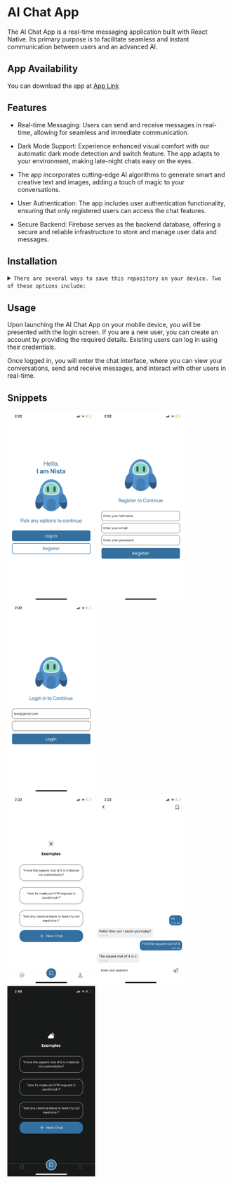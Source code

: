 # AI Chat App

The AI Chat App is a real-time messaging application built with React Native. Its primary purpose is to facilitate seamless and instant communication between users and an advanced AI.

## App Availability

You can download the app at [App Link](https://expo.dev/@carrot_28/ai-chat-app)

## Features

-   Real-time Messaging: Users can send and receive messages in real-time, allowing for seamless and immediate communication.

-   Dark Mode Support: Experience enhanced visual comfort with our automatic dark mode detection and switch feature. The app adapts to your environment, making late-night chats easy on the eyes.

-   The app incorporates cutting-edge AI algorithms to generate smart and creative text and images, adding a touch of magic to your conversations.

-   User Authentication: The app includes user authentication functionality, ensuring that only registered users can access the chat features.

-   Secure Backend: Firebase serves as the backend database, offering a secure and reliable infrastructure to store and manage user data and messages.

## Installation

<details>
<summary>
  <code>There are several ways to save this repository on your device. Two of these options include:</code>
</summary>

-   [Downloading repository as ZIP](https://github.com/carrot2803/AI-Chat-App/archive/refs/heads/master.zip)
-   Running the following command in a terminal, provided the [GitHub CLI](https://cli.github.com/) has been previously installed:

```sh
git clone https://github.com/carrot2803/AI-Chat-App.git
```

<code>Install React and dependencies: </code>

Run the following command to install the required dependencies:

```sh
npm i
```

Run the app: Connect your device or emulator, and run the following command to launch the app:

```sh
npm start
```

</details>

## Usage

Upon launching the AI Chat App on your mobile device, you will be presented with the login screen. If you are a new user, you can create an account by providing the required details. Existing users can log in using their credentials. <br/>

Once logged in, you will enter the chat interface, where you can view your conversations, send and receive messages, and interact with other users in real-time.

## Snippets

<img src="assets/screenshots/screenshot1.png" alt="Screenshot 1" width="200">
<img src="assets/screenshots/screenshot2.png" alt="Screenshot 2" width="200">
<img src="assets/screenshots/screenshot3.png" alt="Screenshot 3" width="200">
<br/>
<img src="assets/screenshots/screenshot4.png" alt="Screenshot 4" width="200">
<img src="assets/screenshots/screenshot5.png" alt="Screenshot 5" width="200">
<img src="assets/screenshots/screenshot6.png" alt="Screenshot 6" width="200">
